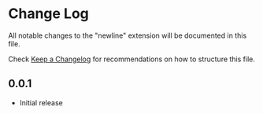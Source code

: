 # Change Log

All notable changes to the "newline" extension will be documented in this file.

Check [Keep a Changelog](http://keepachangelog.com/) for recommendations on how to structure this file.

## 0.0.1

- Initial release
